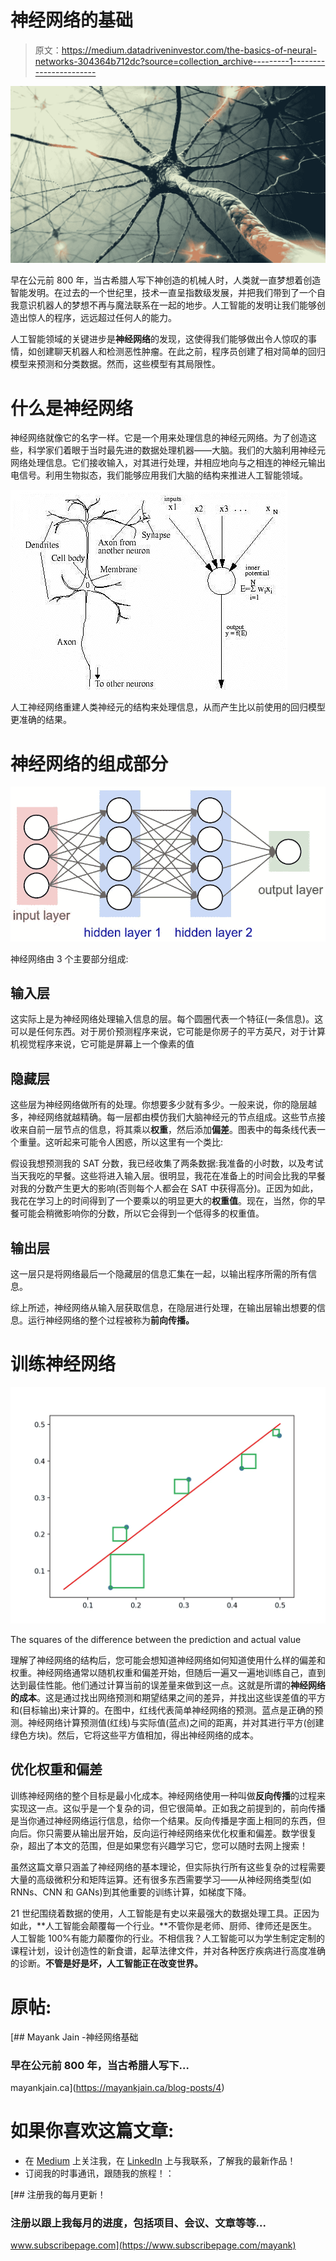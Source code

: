 # 神经网络的基础

> 原文：<https://medium.datadriveninvestor.com/the-basics-of-neural-networks-304364b712dc?source=collection_archive---------1----------------------->

![](img/e35955d562b21521ae06952c5d6c957c.png)

早在公元前 800 年，当古希腊人写下神创造的机械人时，人类就一直梦想着创造智能发明。在过去的一个世纪里，技术一直呈指数级发展，并把我们带到了一个自我意识机器人的梦想不再与魔法联系在一起的地步。人工智能的发明让我们能够创造出惊人的程序，远远超过任何人的能力。

人工智能领域的关键进步是**神经网络**的发现，这使得我们能够做出令人惊叹的事情，如创建聊天机器人和检测恶性肿瘤。在此之前，程序员创建了相对简单的回归模型来预测和分类数据。然而，这些模型有其局限性。

# 什么是神经网络

神经网络就像它的名字一样。它是一个用来处理信息的神经元网络。为了创造这些，科学家们着眼于当时最先进的数据处理机器——大脑。我们的大脑利用神经元网络处理信息。它们接收输入，对其进行处理，并相应地向与之相连的神经元输出电信号。利用生物拟态，我们能够应用我们大脑的结构来推进人工智能领域。

![](img/1f9720f47ed55e36eb6180cc382fc380.png)

人工神经网络重建人类神经元的结构来处理信息，从而产生比以前使用的回归模型更准确的结果。

# 神经网络的组成部分

![](img/74d5d0febb7f83c7ae9b98aeca6d6a5a.png)

神经网络由 3 个主要部分组成:

## 输入层

这实际上是为神经网络处理输入信息的层。每个圆圈代表一个特征(一条信息)。这可以是任何东西。对于房价预测程序来说，它可能是你房子的平方英尺，对于计算机视觉程序来说，它可能是屏幕上一个像素的值

## 隐藏层

这些层为神经网络做所有的处理。你想要多少就有多少。一般来说，你的隐层越多，神经网络就越精确。每一层都由模仿我们大脑神经元的节点组成。这些节点接收来自前一层节点的信息，将其乘以**权重**，然后添加**偏差**。图表中的每条线代表一个重量。这听起来可能令人困惑，所以这里有一个类比:

假设我想预测我的 SAT 分数，我已经收集了两条数据:我准备的小时数，以及考试当天我吃的早餐。这些将进入输入层。很明显，我花在准备上的时间会比我的早餐对我的分数产生更大的影响(否则每个人都会在 SAT 中获得高分)。正因为如此，我花在学习上的时间得到了一个要乘以的明显更大的**权重值**。现在，当然，你的早餐可能会稍微影响你的分数，所以它会得到一个低得多的权重值。

## 输出层

这一层只是将网络最后一个隐藏层的信息汇集在一起，以输出程序所需的所有信息。

综上所述，神经网络从输入层获取信息，在隐层进行处理，在输出层输出想要的信息。运行神经网络的整个过程被称为**前向传播。**

# 训练神经网络

![](img/5e6aac3b97ca90b9c65bc0d39f983df4.png)

The squares of the difference between the prediction and actual value

理解了神经网络的结构后，您可能会想知道神经网络如何知道使用什么样的偏差和权重。神经网络通常以随机权重和偏差开始，但随后一遍又一遍地训练自己，直到达到最佳性能。他们通过计算当前的误差量来做到这一点。这就是所谓的**神经网络的成本**。这是通过找出网络预测和期望结果之间的差异，并找出这些误差值的平方和(目标输出)来计算的。在图中，红线代表简单神经网络的预测。蓝点是正确的预测。神经网络计算预测值(红线)与实际值(蓝点)之间的距离，并对其进行平方(创建绿色方块)。然后，它将这些平方值相加，得出神经网络的成本。

## 优化权重和偏差

训练神经网络的整个目标是最小化成本。神经网络使用一种叫做**反向传播**的过程来实现这一点。这似乎是一个复杂的词，但它很简单。正如我之前提到的，前向传播是当你通过神经网络运行信息，给你一个结果。反向传播是字面上相同的东西，但向后。你只需要从输出层开始，反向运行神经网络来优化权重和偏差。数学很复杂，超出了本文的范围，但是如果您有兴趣学习它，您可以随时去网上搜索！

虽然这篇文章只涵盖了神经网络的基本理论，但实际执行所有这些复杂的过程需要大量的高级微积分和矩阵运算。还有很多东西需要学习——从神经网络类型(如 RNNs、CNN 和 GANs)到其他重要的训练计算，如梯度下降。

21 世纪围绕着数据的使用，人工智能是有史以来最强大的数据处理工具。正因为如此，**人工智能会颠覆每一个行业。**不管你是老师、厨师、律师还是医生。人工智能 100%有能力颠覆你的行业。不相信我？人工智能可以为学生制定定制的课程计划，设计创造性的新食谱，起草法律文件，并对各种医疗疾病进行高度准确的诊断。**不管是好是坏，人工智能正在改变世界。**

# 原帖:

[](https://mayankjain.ca/blog-posts/4) [## Mayank Jain -神经网络基础

### 早在公元前 800 年，当古希腊人写下…

mayankjain.ca](https://mayankjain.ca/blog-posts/4) 

# 如果你喜欢这篇文章:

*   在 [Medium](https://medium.com/@mayankj2112) 上关注我，在 [LinkedIn](https://www.linkedin.com/in/mayankj2112/) 上与我联系，了解我的最新作品！
*   订阅我的时事通讯，跟随我的旅程！：

[](https://www.subscribepage.com/mayank) [## 注册我的每月更新！

### 注册以跟上我每月的进度，包括项目、会议、文章等等...

www.subscribepage.com](https://www.subscribepage.com/mayank)